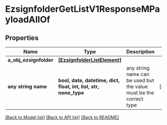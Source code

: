 # EzsignfolderGetListV1ResponseMPayloadAllOf


## Properties
Name | Type | Description | Notes
------------ | ------------- | ------------- | -------------
**a_obj_ezsignfolder** | [**[EzsignfolderListElement]**](EzsignfolderListElement.md) |  | 
**any string name** | **bool, date, datetime, dict, float, int, list, str, none_type** | any string name can be used but the value must be the correct type | [optional]

[[Back to Model list]](../README.md#documentation-for-models) [[Back to API list]](../README.md#documentation-for-api-endpoints) [[Back to README]](../README.md)


